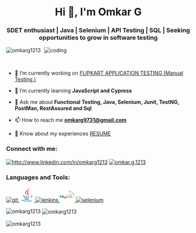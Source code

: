 <h1 align="center">Hi 👋, I'm Omkar G</h1>
<h3 align="center">SDET enthusiast | Java | Selenium | API Testing | SQL | Seeking opportunities to grow in software testing</h3>

<img align="right" alt="coding" width="400" src="https://user-images.githubusercontent.com/55389276/140866485-8fb1c876-9a8f-4d6a-98dc-08c4981eaf70.gif">

<p align="left"> <img src="https://komarev.com/ghpvc/?username=omkarg1213&label=Profile%20views&color=0e75b6&style=flat" alt="omkarg1213" /> </p>

<p align="left"> <a href="https://twitter.com/" target="blank"><img src="https://img.shields.io/twitter/follow/?logo=twitter&style=for-the-badge" alt="" /></a> </p>

- 🔭 I’m currently working on [FLIPKART APPLICATION TESTING (Manual Testing )](https://docs.google.com/spreadsheets/d/16SG9YEH0HMdeiPMNAGnrOTFM3lWpbZBGWNOFdtA9M24/edit?gid=0#gid=0)

- 🌱 I’m currently learning **JavaScript and Cypress**

- 💬 Ask me about **Functional Testing, Java, Selenium, Junit, TestNG, PostMan, RestAssured and Sql**

- 📫 How to reach me **omkarg9731@gmail.com**

- 📄 Know about my experiences [RESUME](https://drive.google.com/file/d/1LgzMLsCvVLTW_LuB_MAzySYN-6Q21zDf/view?usp=drivesdk )

<h3 align="left">Connect with me:</h3>
<p align="left">
<a href="https://linkedin.com/in/http://www.linkedin.com/in/omkarg1213" target="blank"><img align="center" src="https://raw.githubusercontent.com/rahuldkjain/github-profile-readme-generator/master/src/images/icons/Social/linked-in-alt.svg" alt="http://www.linkedin.com/in/omkarg1213" height="30" width="40" /></a>
<a href="https://instagram.com/omkar.g.1213" target="blank"><img align="center" src="https://raw.githubusercontent.com/rahuldkjain/github-profile-readme-generator/master/src/images/icons/Social/instagram.svg" alt="omkar.g.1213" height="30" width="40" /></a>
</p>

<h3 align="left">Languages and Tools:</h3>
<p align="left"> <a href="https://git-scm.com/" target="_blank" rel="noreferrer"> <img src="https://www.vectorlogo.zone/logos/git-scm/git-scm-icon.svg" alt="git" width="40" height="40"/> </a> <a href="https://www.java.com" target="_blank" rel="noreferrer"> <img src="https://raw.githubusercontent.com/devicons/devicon/master/icons/java/java-original.svg" alt="java" width="40" height="40"/> </a> <a href="https://www.jenkins.io" target="_blank" rel="noreferrer"> <img src="https://www.vectorlogo.zone/logos/jenkins/jenkins-icon.svg" alt="jenkins" width="40" height="40"/> </a> <a href="https://www.mysql.com/" target="_blank" rel="noreferrer"> <img src="https://raw.githubusercontent.com/devicons/devicon/master/icons/mysql/mysql-original-wordmark.svg" alt="mysql" width="40" height="40"/> </a> <a href="https://www.selenium.dev" target="_blank" rel="noreferrer"> <img src="https://raw.githubusercontent.com/detain/svg-logos/780f25886640cef088af994181646db2f6b1a3f8/svg/selenium-logo.svg" alt="selenium" width="40" height="40"/> </a> </p>

<p><img align="left" src="https://github-readme-stats.vercel.app/api/top-langs?username=omkarg1213&show_icons=true&locale=en&layout=compact" alt="omkarg1213" /></p>

<p>&nbsp;<img align="center" src="https://github-readme-stats.vercel.app/api?username=omkarg1213&show_icons=true&locale=en" alt="omkarg1213" /></p>

<p><img align="center" src="https://github-readme-streak-stats.herokuapp.com/?user=omkarg1213&" alt="omkarg1213" /></p>
